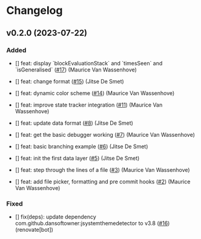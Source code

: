 # Changelog


## v0.2.0 (2023-07-22)

### Added

* [] feat: display &#x60;blockEvaluationStack&#x60; and &#x60;timesSeen&#x60; and &#x60;isGeneralised&#x60; ([#17](https://example.com/issues/17)) (Maurice Van Wassenhove)

* [] feat: change format ([#15](https://example.com/issues/15)) (Jitse De Smet)

* [] feat: dynamic color scheme ([#14](https://example.com/issues/14)) (Maurice Van Wassenhove)

* [] feat: improve state tracker integration ([#11](https://example.com/issues/11)) (Maurice Van Wassenhove)

* [] feat: update data format ([#8](https://example.com/issues/8)) (Jitse De Smet)

* [] feat: get the basic debugger working ([#7](https://example.com/issues/7)) (Maurice Van Wassenhove)

* [] feat: basic branching example ([#6](https://example.com/issues/6)) (Jitse De Smet)

* [] feat: init the first data layer ([#5](https://example.com/issues/5)) (Jitse De Smet)

* [] feat: step through the lines of a file ([#3](https://example.com/issues/3)) (Maurice Van Wassenhove)

* [] feat: add file picker, formatting and pre commit hooks ([#2](https://example.com/issues/2)) (Maurice Van Wassenhove)

### Fixed

* [] fix(deps): update dependency com.github.dansoftowner:jsystemthemedetector to v3.8 ([#16](https://example.com/issues/16)) (renovate[bot])

